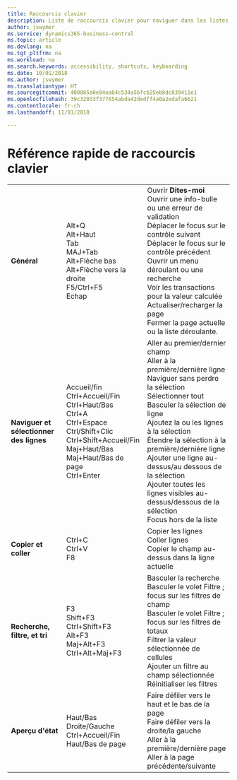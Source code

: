 ```yaml
---
title: Raccourcis clavier
description: Liste de raccourcis clavier pour naviguer dans les listes.
author: jswymer
ms.service: dynamics365-business-central
ms.topic: article
ms.devlang: na
ms.tgt_pltfrm: na
ms.workload: na
ms.search.keywords: accessibility, shortcuts, keyboarding
ms.date: 10/01/2018
ms.author: jswymer
ms.translationtype: HT
ms.sourcegitcommit: 400865a0e94ea04c534a56fcb25eb8dc039411e1
ms.openlocfilehash: 39c32033f377654abda42dedff4a0a2edafa6621
ms.contentlocale: fr-ch
ms.lasthandoff: 11/01/2018

---
```


# <a name="keyboard-shortcuts-quick-reference"></a>Référence rapide de raccourcis clavier

||||  
|----------------|-----------|----------------| 
|**Général**|Alt+Q<br />Alt+Haut<br />Tab<br />MAJ+Tab<br />Alt+Flèche bas<br />Alt+Flèche vers la droite<br />F5/Ctrl+F5<br />Echap|Ouvrir **Dites-moi**<br />Ouvrir une info-bulle ou une erreur de validation<br />Déplacer le focus sur le contrôle suivant<br />Déplacer le focus sur le contrôle précédent<br />Ouvrir un menu déroulant ou une recherche<br />Voir les transactions pour la valeur calculée<br />Actualiser/recharger la page<br />Fermer la page actuelle ou la liste déroulante.|
|**Naviguer et sélectionner des lignes**| Accueil/fin<br />Ctrl+Accueil/Fin <br />Ctrl+Haut/Bas<br />Ctrl+A <br />Ctrl+Espace<br />Ctrl/Shift+Clic<br />Ctrl+Shift+Accueil/Fin<br />Maj+Haut/Bas<br />Maj+Haut/Bas de page<br />Ctrl+Enter| Aller au premier/dernier champ<br />Aller à la première/dernière ligne<br />Naviguer sans perdre la sélection<br />Sélectionner tout<br />Basculer la sélection de ligne<br /> Ajoutez la ou les lignes à la sélection<br />Étendre la sélection à la première/dernière ligne<br />Ajouter une ligne au-dessus/au dessous de la sélection<br />Ajouter toutes les lignes visibles au-dessus/dessous de la sélection<br />Focus hors de la liste|
|**Copier et coller**|Ctrl+C<br />Ctrl+V<br />F8|Copier les lignes<br />Coller lignes<br />Copier le champ au-dessus dans la ligne actuelle|
|**Recherche, filtre, et tri**|F3<br />Shift+F3<br />Ctrl+Shift+F3<br />Alt+F3<br />Maj+Alt+F3<br />Ctrl+Alt+Maj+F3|Basculer la recherche<br />Basculer le volet Filtre ; focus sur les filtres de champ<br />Basculer le volet Filtre ; focus sur les filtres de totaux<br />Filtrer la valeur sélectionnée de cellules<br />Ajouter un filtre au champ sélectionnée<br />Réinitialiser les filtres|
|**Aperçu d'état**|Haut/Bas<br />Droite/Gauche<br />Ctrl+Accueil/Fin<br />Haut/Bas de page|Faire défiler vers le haut et le bas de la page<br />Faire défiler vers la droite/la gauche <br />Aller à la première/dernière page<br />Aller à la page précédente/suivante|

